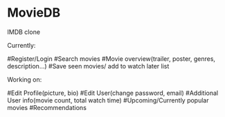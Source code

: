# MovieDB

IMDB clone

Currently:

#Register/Login
#Search movies
#Movie overview(trailer, poster, genres, description...)
#Save seen movies/ add to watch later list

Working on:

#Edit Profile(picture, bio)
#Edit User(change password, email)
#Additional User info(movie count, total watch time)
#Upcoming/Currently popular movies
#Recommendations

